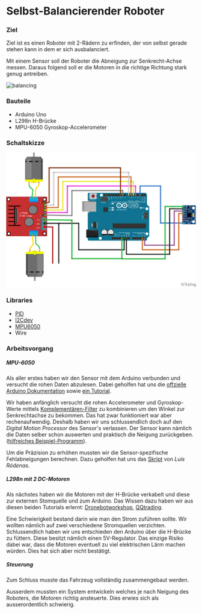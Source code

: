 # Selbst-Balancierender Roboter

### Ziel

Ziel ist es einen Roboter mit 2-Rädern zu erfinden, der von selbst gerade stehen kann in dem er sich ausbalanciert.

Mit einem Sensor soll der Roboter die Abneigung zur Senkrecht-Achse messen. Daraus folgend soll er die Motoren in die richtige Richtung stark genug antreiben.

![balancing](https://cdn.instructables.com/ORIG/F5J/KNAF/HTNO6W4R/F5JKNAFHTNO6W4R.png)

### Bauteile

- Arduino Uno
- L298n H-Brücke
- MPU-6050 Gyroskop-Accelerometer

### Schaltskizze

![Sketch](circuit-diagramms/Sketch.png)

### Libraries

- [PID](https://github.com/br3ttb/Arduino-PID-Library/)
- [I2Cdev](https://github.com/jrowberg/i2cdevlib)
- [MPU6050](https://github.com/jrowberg/i2cdevlib/tree/master/Arduino/MPU6050)
- Wire

### Arbeitsvorgang

##### MPU-6050

Als aller erstes haben wir den Sensor mit dem Arduino verbunden und versucht die rohen Daten abzulesen. Dabei geholfen hat uns die [offzielle Arduino Dokumentation](https://playground.arduino.cc/Main/MPU-6050) sowie [ein Tutorial](https://create.arduino.cc/projecthub/Aritro/getting-started-with-imu-6-dof-motion-sensor-96e066).

Wir haben anfänglich versucht die rohen Accelerometer und Gyroskop-Werte mittels [Komplementären-Filter](https://bayesianadventures.wordpress.com/2013/10/20/gyroscopes-accelerometers-and-the-complementary-filter/) zu kombinieren um den Winkel zur Senkrechtachse zu bekommen. Das hat zwar funktioniert war aber rechenaufwendig. Deshalb haben wir uns schlussendlich doch auf den *Digital Motion Processor* des Sensor's verlassen. Der Sensor kann nämlich die Daten selber schon auswerten und praktisch die Neigung zurückgeben. ([hilfreiches Beispiel-Programm](https://github.com/jrowberg/i2cdevlib/blob/master/Arduino/MPU6050/examples/MPU6050_DMP6/MPU6050_DMP6.ino)).

Um die Präzision zu erhöhen mussten wir die Sensor-spezifische Fehlabneigungen berechnen. Dazu geholfen hat uns das [Skript](http://wired.chillibasket.com/2015/01/calibrating-mpu6050/) von *Luis Ródenas*.

##### L298n mit 2 DC-Motoren

Als nächstes haben wir die Motoren mit der H-Brücke verkabelt und diese zur externen Stomquelle und zum Arduino. Das Wissen dazu haben wir aus diesen beiden Tutorials erlernt: [Dronebotworkshop](http://dronebotworkshop.com/dc-motors-l298n-h-bridge/), [QQtrading](http://qqtrading.com.my/stepper-motor-driver-module-L298N).

Eine Schwierigkeit bestand darin wie man den Strom zuführen sollte. Wir wollten nämlich auf zwei verschiedene Stromquellen verzichten. Schlussendlich haben wir uns entschieden den Arduino über die H-Brücke zu füttern. Diese besitzt nämlich einen 5V-Regulator. Das einzige Risiko dabei war, dass die Motoren eventuell zu viel elektrischen Lärm machen würden. Dies hat sich aber nicht bestätigt.

##### Steuerung

Zum Schluss musste das Fahrzeug vollständig zusammengebaut werden.

Ausserdem mussten ein System entwickeln welches je nach Neigung des Roboters, die Motoren richtig ansteuerte. Dies erwies sich als ausserordentlich schwierig.


